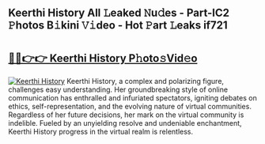 ## Keerthi History All 𝙻eaked 𝙽u𝚍es - Part-IC2 𝙿hotos B𝚒kini 𝚅𝚒deo - Hot 𝙿art 𝙻eaks if721

# <h2><a href="http://ld4j8e.urlbe.top/?page=Keerthi+History">🔗🔗👉👉 Keerthi History P𝚑oto𝚜Vid𝚎o</a></h2>

[![Keerthi History](https://i.imgur.com/eBuTRDB.gif)](http://ld4j8e.urlbe.top/?page=Keerthi+History)
Keerthi History, a complex and polarizing figure, challenges easy understanding. Her groundbreaking style of online communication has enthralled and infuriated spectators, igniting debates on ethics, self-representation, and the evolving nature of virtual communities. Regardless of her future decisions, her mark on the virtual community is indelible. Fueled by an unyielding resolve and undeniable enchantment, Keerthi History progress in the virtual realm is relentless.
